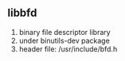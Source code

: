 ## libbfd
1. binary file descriptor library
2. under binutils-dev package
3. header file: /usr/include/bfd.h
